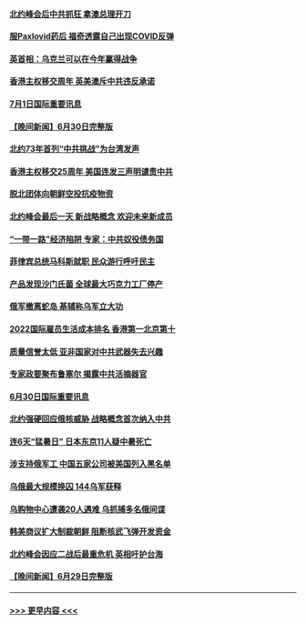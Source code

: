 #### [北约峰会后中共抓狂 拿澳总理开刀](../pages/prog202/a103469336.md?t=07020001) 
#### [服Paxlovid药后 福奇透露自己出现COVID反弹](../pages/prog202/a103469331.md?t=07020001) 
#### [英首相：乌克兰可以在今年赢得战争](../pages/prog202/a103469324.md?t=07020001) 
#### [香港主权移交周年 英美澳斥中共违反承诺](../pages/prog202/a103469299.md?t=07020001) 
#### [7月1日国际重要讯息](../pages/prog202/a103469297.md?t=07020001) 
#### [【晚间新闻】6月30日完整版](../pages/prog202/a103469054.md?t=07020001) 
#### [北约73年首列“中共挑战”为台湾发声](../pages/prog202/a103469095.md?t=07020001) 
#### [香港主权移交25周年 美国连发三声明谴责中共](../pages/prog202/a103469052.md?t=07020001) 
#### [脱北团体向朝鲜空投抗疫物资](../pages/prog202/a103468867.md?t=07020001) 
#### [北约峰会最后一天 新战略概念 欢迎未来新成员](../pages/prog202/a103468877.md?t=07020001) 
#### [“一带一路”经济陷阱 专家：中共奴役债务国](../pages/prog202/a103468865.md?t=07020001) 
#### [菲律宾总统马科斯就职 民众游行呼吁民主](../pages/prog202/a103468863.md?t=07020001) 
#### [产品发现沙门氏菌 全球最大巧克力工厂停产](../pages/prog202/a103468737.md?t=07020001) 
#### [俄军撤离蛇岛 基辅称乌军立大功](../pages/prog202/a103468727.md?t=07020001) 
#### [2022国际雇员生活成本排名 香港第一北京第十](../pages/prog202/a103468597.md?t=07020001) 
#### [质量信誉太低 亚非国家对中共武器失去兴趣](../pages/prog202/a103468601.md?t=07020001) 
#### [专家政要聚布鲁塞尔 揭露中共活摘器官](../pages/prog202/a103468570.md?t=07020001) 
#### [6月30日国际重要讯息](../pages/prog202/a103468563.md?t=07020001) 
#### [北约强硬回应俄核威胁 战略概念首次纳入中共](../pages/prog202/a103468586.md?t=07020001) 
#### [连6天“猛暑日” 日本东京11人疑中暑死亡](../pages/prog202/a103468467.md?t=07020001) 
#### [涉支持俄军工 中国五家公司被美国列入黑名单](../pages/prog202/a103468264.md?t=07020001) 
#### [乌俄最大规模换囚 144乌军获释](../pages/prog202/a103468199.md?t=07020001) 
#### [乌购物中心遭袭20人遇难 乌抓捕多名俄间谍](../pages/prog202/a103468136.md?t=07020001) 
#### [韩美商议扩大制裁朝鲜 阻断核武飞弹开发资金](../pages/prog202/a103468187.md?t=07020001) 
#### [北约峰会因应二战后最重危机 英相吁护台海](../pages/prog202/a103468138.md?t=07020001) 
#### [【晚间新闻】6月29日完整版](../pages/prog202/a103468118.md?t=07020001) 

----
#### [ >>> 更早内容 <<< ](../indexes/prog202-earlier.md)
